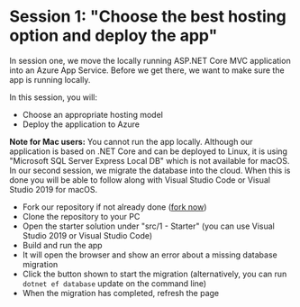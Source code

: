 # Session 1: "Choose the best hosting option and deploy the app"

In session one, we move the locally running ASP.NET Core MVC application into an Azure App Service. Before we get there, we want to make sure the app is running locally.

In this session, you will:

* Choose an appropriate hosting model
* Deploy the application to Azure

**Note for Mac users:** You cannot run the app locally. Although our application is based on .NET Core and can be deployed to Linux, it is using "Microsoft SQL Server Express Local DB" which is not available for macOS. In our second session, we migrate the database into the cloud. When this is done you will be able to follow along with Visual Studio Code or Visual Studio 2019 for macOS.

- Fork our repository if not already done ([fork now](https://github.com/MicrosoftDocs/mslearn-live-migrating-to-the-cloud/fork))
- Clone the repository to your PC
- Open the starter solution under "src/1 - Starter" (you can use Visual Studio 2019 or Visual Studio Code)
- Build and run the app
- It will open the browser and show an error about a missing database migration 
- Click the button shown to start the migration (alternatively, you can run `dotnet ef database` update on the command line)
- When the migration has completed, refresh the page
